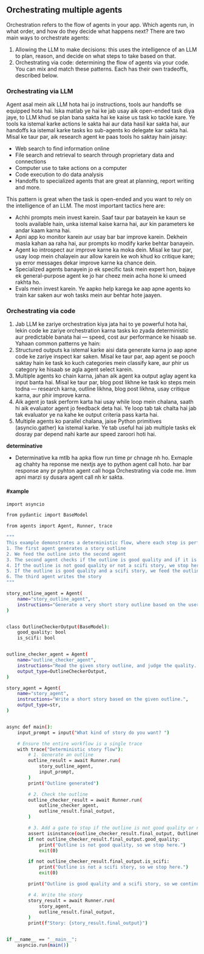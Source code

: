 
## Orchestrating multiple agents

Orchestration refers to the flow of agents in your app. Which agents run, in what order, and how do they decide what happens next? There are two main ways to orchestrate agents:
1. Allowing the LLM to make decisions: this uses the intelligence of an LLM to plan, reason, and decide on what steps to take based on that.
2. Orchestrating via code: determining the flow of agents via your code.
You can mix and match these patterns. Each has their own tradeoffs, described below.


### Orchestrating via LLM
Agent asal mein aik LLM hota hai jo instructions, tools aur handoffs se equipped hota hai. Iska matlab ye hai ke jab usay aik open-ended task diya jaye, to LLM khud se plan bana sakta hai ke kaise us task ko tackle kare. Ye tools ka istemal karke actions le sakta hai aur data hasil kar sakta hai, aur handoffs ka istemal karke tasks ko sub-agents ko delegate kar sakta hai. Misal ke taur par, aik research agent ke paas tools ho saktay hain jaisay:

* Web search to find information online
* File search and retrieval to search through proprietary data and connections
* Computer use to take actions on a computer
* Code execution to do data analysis
* Handoffs to specialized agents that are great at planning, report writing and more.

This pattern is great when the task is open-ended and you want to rely on the intelligence of an LLM. The most important tactics here are:


* Achhi prompts mein invest karein. Saaf taur par batayein ke kaun se tools available hain, unka istemal kaise karna hai, aur kin parameters ke andar kaam karna hai.
* Apni app ko monitor karein aur usay bar bar improve karein. Dekhein masla kahan aa raha hai, aur prompts ko modify karke behtar banayein.
* Agent ko introspect aur improve karne ka moka dein. Misal ke taur par, usay loop mein chalayein aur allow karein ke woh khud ko critique kare; ya error messages dekar improve karne ka chance dein.
* Specialized agents banayein jo ek specific task mein expert hon, bajaye ek general-purpose agent ke jo har cheez mein acha hone ki umeed rakhta ho.
* Evals mein invest karein. Ye aapko help karega ke aap apne agents ko train kar saken aur woh tasks mein aur behtar hote jaayen.

### Orchestrating via code
1. Jab LLM ke zariye orchestration kiya jata hai to ye powerful hota hai, lekin code ke zariye orchestration karna tasks ko zyada deterministic aur predictable banata hai — speed, cost aur performance ke hisaab se. Yahaan common patterns ye hain:
2. Structured outputs ka istemal karke aisi data generate karna jo aap apne code ke zariye inspect kar saken. Misal ke taur par, aap agent se pooch saktay hain ke task ko kuch categories mein classify kare, aur phir us category ke hisaab se agla agent select karein.
3. Multiple agents ko chain karna, jahan aik agent ka output aglay agent ka input banta hai. Misal ke taur par, blog post likhne ke task ko steps mein todna — research karna, outline likhna, blog post likhna, usay critique karna, aur phir improve karna.
4. Aik agent jo task perform karta hai usay while loop mein chalana, saath hi aik evaluator agent jo feedback deta hai. Ye loop tab tak chalta hai jab tak evaluator ye na kahe ke output criteria pass karta hai.
5. Multiple agents ko parallel chalana, jaise Python primitives (asyncio.gather) ka istemal karke. Ye tab useful hai jab multiple tasks ek dosray par depend nahi karte aur speed zaroori hoti hai.

**determinative**
* Determinative ka mtlb ha apka flow run time pr chnage nh ho. Exmaple ag chahty ha reponse me nextjs aye to python agent call hoto. har bar response any pr pyhton agent call hoga Orchestrating via code me. lmm apni marzi sy dusara agent call nh kr sakta. 

#### #xample
```bash
import asyncio

from pydantic import BaseModel

from agents import Agent, Runner, trace

"""
This example demonstrates a deterministic flow, where each step is performed by an agent.
1. The first agent generates a story outline
2. We feed the outline into the second agent
3. The second agent checks if the outline is good quality and if it is a scifi story
4. If the outline is not good quality or not a scifi story, we stop here
5. If the outline is good quality and a scifi story, we feed the outline into the third agent
6. The third agent writes the story
"""

story_outline_agent = Agent(
    name="story_outline_agent",
    instructions="Generate a very short story outline based on the user's input.",
)


class OutlineCheckerOutput(BaseModel):
    good_quality: bool
    is_scifi: bool


outline_checker_agent = Agent(
    name="outline_checker_agent",
    instructions="Read the given story outline, and judge the quality. Also, determine if it is a scifi story.",
    output_type=OutlineCheckerOutput,
)

story_agent = Agent(
    name="story_agent",
    instructions="Write a short story based on the given outline.",
    output_type=str,
)


async def main():
    input_prompt = input("What kind of story do you want? ")

    # Ensure the entire workflow is a single trace
    with trace("Deterministic story flow"):
        # 1. Generate an outline
        outline_result = await Runner.run(
            story_outline_agent,
            input_prompt,
        )
        print("Outline generated")

        # 2. Check the outline
        outline_checker_result = await Runner.run(
            outline_checker_agent,
            outline_result.final_output,
        )

        # 3. Add a gate to stop if the outline is not good quality or not a scifi story
        assert isinstance(outline_checker_result.final_output, OutlineCheckerOutput)
        if not outline_checker_result.final_output.good_quality:
            print("Outline is not good quality, so we stop here.")
            exit(0)

        if not outline_checker_result.final_output.is_scifi:
            print("Outline is not a scifi story, so we stop here.")
            exit(0)

        print("Outline is good quality and a scifi story, so we continue to write the story.")

        # 4. Write the story
        story_result = await Runner.run(
            story_agent,
            outline_result.final_output,
        )
        print(f"Story: {story_result.final_output}")


if __name__ == "__main__":
    asyncio.run(main())
```